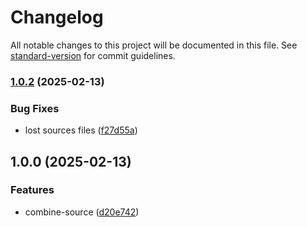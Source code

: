 # Changelog

All notable changes to this project will be documented in this file. See [standard-version](https://github.com/conventional-changelog/standard-version) for commit guidelines.

### [1.0.2](https://github.com/noyobo/combine-source/compare/v1.0.0...v1.0.2) (2025-02-13)

### Bug Fixes

- lost sources files ([f27d55a](https://github.com/noyobo/combine-source/commit/f27d55af5ecde0ece73ffa9d9d4f34f0681a4349))

## 1.0.0 (2025-02-13)

### Features

- combine-source ([d20e742](https://github.com/noyobo/combine-source/commit/d20e742b1cdcf8ca5902b80581b4019ecd12a27e))
